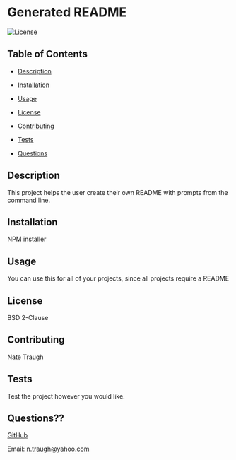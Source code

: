 # Generated README
  [![License](https://img.shields.io/badge/License-BSD_2--Clause-orange.svg)](https://opensource.org/licenses/BSD-2-Clause)

  ## Table of Contents
  - [Description](#Description)

  - [Installation](#Installation)

  - [Usage](#Usage)

  - [License](#License)

  - [Contributing](#Contributing)

  - [Tests](#Tests)
  
  - [Questions](#Questions??)

  ## Description
  This project helps the user create their own README with prompts from the command line.

  ## Installation
  NPM installer

  ## Usage
  You can use this for all of your projects, since all projects require a README

  ## License
  BSD 2-Clause

  ## Contributing
  Nate Traugh

  ## Tests
  Test the project however you would like.

  ## Questions??

  [GitHub](https://github.com/ntraugh)

  Email: n.traugh@yahoo.com

